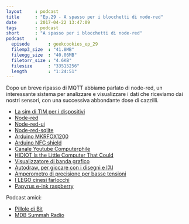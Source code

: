 ```yaml
---
layout     : podcast
title      : "Ep.29 - A spasso per i blocchetti di node-red" 
date       : 2017-04-22 13:47:09
tags       : podcast 
short      : "A spasso per i blocchetti di node-red" 
podcast    :
  episode       : geekcookies_ep_29
  filemp3_size  : "41.8MB"
  fileogg_size  : "40.06MB"
  filetorr_size : "4.6KB"
  filesize      : "33515256"
  length        : "1:24:51"
---
```


Dopo un breve ripasso di MQTT abbiamo parlato di node-red, un interessante sistema per analizzare e visualizzare i dati che riceviamo dai nostri sensori, con una successiva abbondante dose di cazzilli.

<!-- more -->

- [La sim di TIM per i dispositivi](https://www.tim.it/offerte/mobile/servizi-mobile-e-app/tim-home-connect)
- [Node-red](https://nodered.org/)
- [Node-red-ui](http://flows.nodered.org/node/node-red-dashboard)
- [Node-red-sqlite](https://www.npmjs.com/package/node-red-node-sqlite)
- [Arduino MKRFOX1200](https://www.arduino.cc/en/Main.ArduinoBoardMKRFox1200)
- [Arduino NFC shield](http://www.arduino.org/products/shields/arduino-nfc-shield)
- [Canale Youtube Computerphile](https://www.youtube.com/channel/UC9-y-6csu5WGm29I7JiwpnA)
- [HIDIOT Is the Little Computer That Could](https://blog.hackster.io/hidiot-is-a-tiny-computer-that-packs-a-punch-21fe19aab9c5)
- [Visualizzatore di banda grafico](http://www.banggood.com/DIY-Big-Size-Touch-Control-225-Segment-LED-Digital-Equalizer-Music-Spectrum-Sound-Waves-Kit-p-1136534.html?rmmds%3Dhome-right-preorder)
- [Autodraw, per giocare con i disegni e l’AI](https://www.autodraw.com/)
- [Amperometro di precisione per basse tensioni](http://buff.ly/2oem2zi) 
- [I LEGO cinesi farlocchi](https://it.aliexpress.com/item/PG8025-The-Big-Bang-Theory-TBBT-Sheldon-Leonard-Penny-Howard-Rajesh-Amy-Bernadette-Leslie-Building-Blocks/32802039532.html)
- [Papyrus e-ink raspberry](https://shop.pimoroni.com/products/papirus-zero-epaper-eink-screen-phat-for-pi-zero)

Podcast amici:

- [Pillole di Bit](http://www.pilloledib.it/)
- [MDB Summah Radio](http://www.mdbsr.runtimeradio.it/author/mdbsr/)


